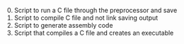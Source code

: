0. Script to run a C file through the preprocessor and save
1. Script to compile C file and not link saving output
2. Script to generate assembly code
3. Script that compiles a C file and creates an executable
